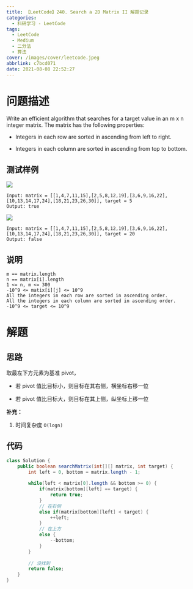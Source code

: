 ```yaml
---
title: 【LeetCode】240. Search a 2D Matrix II 解题记录
categories:
  - 科研学习 - LeetCode
tags:
  - LeetCode
  - Medium
  - 二分法
  - 算法
cover: /images/cover/leetcode.jpeg
abbrlink: c7bcd071
date: 2021-08-08 22:52:27
---
```


# 问题描述

Write an efficient algorithm that searches for a target value in an m x n integer matrix. The matrix has the following properties:

- Integers in each row are sorted in ascending from left to right.

- Integers in each column are sorted in ascending from top to bottom.

## 测试样例

![](/images/【LeetCode】240-Search-a-2D-Matrix-II-解题报告/2021-08-08-22-53-15.png)

```
Input: matrix = [[1,4,7,11,15],[2,5,8,12,19],[3,6,9,16,22],[10,13,14,17,24],[18,21,23,26,30]], target = 5
Output: true
```

![](/images/【LeetCode】240-Search-a-2D-Matrix-II-解题报告/2021-08-08-22-53-31.png)

```
Input: matrix = [[1,4,7,11,15],[2,5,8,12,19],[3,6,9,16,22],[10,13,14,17,24],[18,21,23,26,30]], target = 20
Output: false
```

## 说明

```
m == matrix.length
n == matrix[i].length
1 <= n, m <= 300
-10^9 <= matix[i][j] <= 10^9
All the integers in each row are sorted in ascending order.
All the integers in each column are sorted in ascending order.
-10^9 <= target <= 10^9
```

# 解题

## 思路

取最左下方元素为基准 pivot，

- 若 pivot 值比目标小，则目标在其右侧，横坐标右移一位

- 若 pivot 值比目标大，则目标在其上侧，纵坐标上移一位

**补充：**

1. 时间复杂度 `O(logn)`

## 代码

```java
class Solution {
    public boolean searchMatrix(int[][] matrix, int target) {
        int left = 0, bottom = matrix.length - 1;
        
        while(left < matrix[0].length && bottom >= 0) {
            if(matrix[bottom][left] == target) {
                return true;
            }
            // 在右侧
            else if(matrix[bottom][left] < target) {
                ++left;
            }
            // 在上方
            else {
                --bottom;
            }
        }
        
        // 没找到
        return false;
    }
}
```
